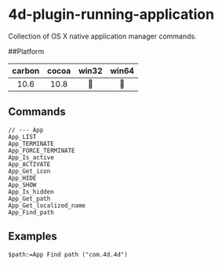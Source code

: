 4d-plugin-running-application
=============================

Collection of OS X native application manager commands.

##Platform

| carbon | cocoa | win32 | win64 |
|:------:|:-----:|:---------:|:---------:|
|10.6|10.8|🚫|🚫|

Commands
---

```
// --- App
App_LIST
App_TERMINATE
App_FORCE_TERMINATE
App_Is_active
App_ACTIVATE
App_Get_icon
App_HIDE
App_SHOW
App_Is_hidden
App_Get_path
App_Get_localized_name
App_Find_path
```

Examples
---

```
$path:=App Find path ("com.4d.4d")
```
